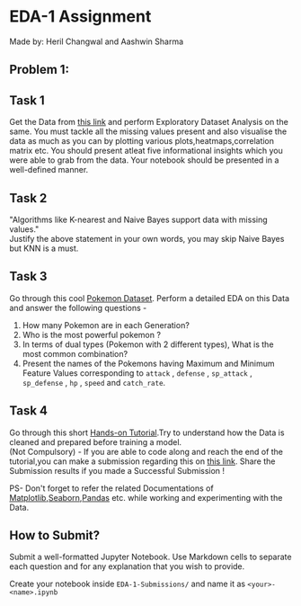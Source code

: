 # EDA-1 Assignment
Made by: Heril Changwal and Aashwin Sharma
## Problem 1:
## Task 1
Get the Data from [this link](https://archive.ics.uci.edu/ml/datasets/Automobile) and perform Exploratory Dataset Analysis on the same. You must tackle all the missing values present and also visualise the data as much as you can by plotting various plots,heatmaps,correlation matrix etc. 
You should present atleat five informational insights which you were able to grab from the data.
Your notebook should be presented in a well-defined manner.
 

## Task 2
"Algorithms like K-nearest and Naive Bayes support data with missing values."<br>
Justify the above statement in your own words, you may skip Naive Bayes but KNN is a must.

## Task 3
Go through this cool [Pokemon Dataset](https://www.kaggle.com/datasets/mariotormo/complete-pokemon-dataset-updated-090420).
Perform a detailed EDA on this Data and answer the following questions -
1. How many Pokemon are in each Generation?
2. Who is the most powerful pokemon ?
3. In terms of dual types (Pokemon with 2 different types), What is the most common combination?
4. Present the names of the Pokemons having Maximum and Minimum Feature Values corresponding to `attack` ,  `defense` ,  `sp_attack` , `sp_defense` , `hp` , `speed` and `catch_rate`.


## Task 4
Go through this short [Hands-on Tutorial](https://courses.analyticsvidhya.com/courses/take/loan-prediction-practice-problem-using-python/texts/6119418-understanding-the-data).Try to understand how the Data is cleaned and prepared before training a model. <br>
(Not Compulsory) - If you are able to code along and reach the end of the tutorial,you can make a submission regarding this on [this link](https://datahack.analyticsvidhya.com/contest/practice-problem-loan-prediction-iii/#About). Share the Submission results if you made a Successful Submission !



PS- Don't forget to refer the related Documentations of [Matplotlib](https://matplotlib.org/stable/plot_types/index.html),[Seaborn](https://seaborn.pydata.org/tutorial.html),[Pandas](https://pandas.pydata.org/docs/user_guide/10min.html#missing-data) etc. while working and experimenting with the Data.

## How to Submit?
Submit a well-formatted Jupyter Notebook. Use Markdown cells to separate each question and for any explanation that you wish to provide.

Create your notebook inside `EDA-1-Submissions/` and name it as `<your>-<name>.ipynb`

